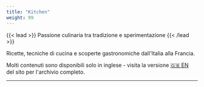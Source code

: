 ```yaml
---
title: "Kitchen"
weight: 99
---
```


{{< lead >}}
Passione culinaria tra tradizione e sperimentazione
{{< /lead >}}

Ricette, tecniche di cucina e scoperte gastronomiche dall'Italia alla Francia.

Molti contenuti sono disponibili solo in inglese - visita la versione [🇬🇧 EN](/en) del sito per l'archivio completo.

---
